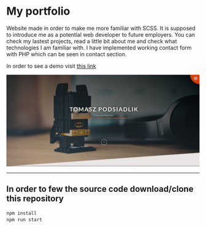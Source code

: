 # My portfolio

Website made in order to make me more familiar with SCSS.
It is supposed to introduce me as a potential web developer to future employers.
You can check my lastest projects, read a little bit about me and check what technologies I am familiar with.
I have implemented working contact form with PHP which can be seen in contact section.

In order to see a demo visit [this link](https://tompod92.github.io/My-portfolio/)

![App](portfolio.PNG)

---

## In order to few the source code download/clone this repository

```bash
npm install
npm run start
```
